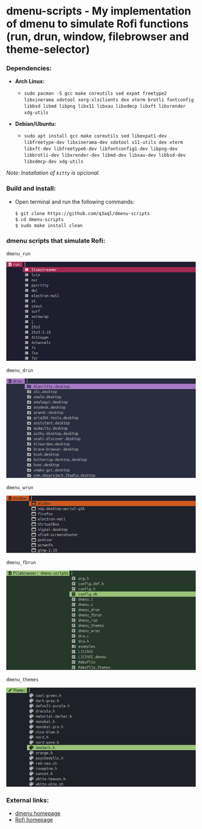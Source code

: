 dmenu-scripts - My implementation of dmenu to simulate Rofi functions (run, drun, window, filebrowser and theme-selector)
=========================================================================================================================

### Dependencies:
  
  * **Arch Linux:**
    * `sudo pacman -S gcc make coreutils sed expat freetype2 libxinerama xdotool xorg-xlsclients dex xterm brotli fontconfig libbsd libmd libpng libx11 libxau libxdmcp libxft libxrender xdg-utils` 

  * **Debian/Ubuntu:**
    * `sudo apt install gcc make coreutils sed libexpat1-dev libfreetype-dev libxinerama-dev xdotool x11-utils dex xterm libxft-dev libfreetype6-dev libfontconfig1-dev libpng-dev libbrotli-dev libxrender-dev libmd-dev libxau-dev libbsd-dev libxdmcp-dev xdg-utils`

_Note: Installation of `kitty` is opcional._ 

### Build and install:

* Open terminal and run the following commands:

  ```shell
  $ git clone https://github.com/q3aql/dmenu-scripts
  $ cd dmenu-scripts
  $ sudo make install clean
  ````

### dmenu scripts that simulate Rofi:

  ```shell
  dmenu_run
  ```

<img src="examples/dmenu_run.png" /> 


  ```shell
  dmenu_drun
  ```

<img src="examples/dmenu_drun.png" /> 


  ```shell
  dmenu_wrun
  ```

<img src="examples/dmenu_wrun.png" /> 


  ```shell
  dmenu_fbrun
  ```

<img src="examples/dmenu_fbrun.png" /> 


  ```shell
  dmenu_themes
  ```

<img src="examples/dmenu_themes.png" /> 
 
### External links:

  * [dmenu homepage](https://tools.suckless.org/dmenu/)
  * [Rofi homepage](https://github.com/davatorium/rofi)



